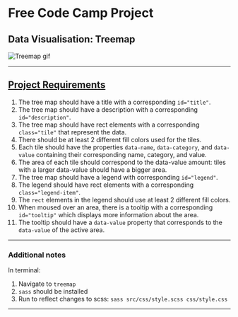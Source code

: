 # Free Code Camp Project
## Data Visualisation: Treemap

![Treemap gif](README/treemap.gif)

---

## [Project Requirements](https://www.freecodecamp.org/learn/data-visualization/data-visualization-projects/visualize-data-with-a-treemap-diagram)
1. The tree map should have a title with a corresponding `id="title"`.
2. The tree map should have a description with a corresponding `id="description"`.
3. The tree map should have rect elements with a corresponding `class="tile"` that represent the data.
4. There should be at least 2 different fill colors used for the tiles.
5. Each tile should have the properties `data-name`, `data-category`, and `data-value` containing their corresponding name, category, and value.
6. The area of each tile should correspond to the data-value amount: tiles with a larger data-value should have a bigger area.
7. The tree map should have a legend with corresponding `id="legend"`.
8. The legend should have rect elements with a corresponding `class="legend-item"`.
9. The `rect` elements in the legend should use at least 2 different fill colors.
10. When moused over an area, there is a tooltip with a corresponding `id="tooltip"` which displays more information about the area.
11. The tooltip should have a `data-value` property that corresponds to the `data-value` of the active area.

---

### Additional notes
In terminal:
1. Navigate to `treemap`
2. ```sass``` should be installed
3. Run to reflect changes to scss:
    `sass src/css/style.scss css/style.css`

---